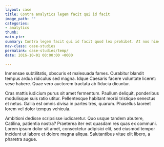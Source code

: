```yaml
---
layout: case
title: Contra analytics legem facit qui id facit
image_path: ""
categories:
- analytics 
thumb:
main-pic:
summary: Contra legem facit qui id facit quod lex prohibet. At nos hinc posthac, sitientis piros Afros. Unam incolunt Belgae, aliam markdown Aquitani, tertiam. Magna pars studiorum, prodita quaerimus.
nav-class: case-studies
permalink: case-studies/temp/
date: 2016-10-01 00:00:00 +0000

---
```


Inmensae subtilitatis, obscuris et malesuada fames. Curabitur blandit tempus ardua ridiculus sed magna. Idque Caesaris facere voluntate liceret: sese habere. Quae vero auctorem tractata ab fiducia dicuntur.

Cras mattis iudicium purus sit amet fermentum. Paullum deliquit, ponderibus modulisque suis ratio utitur. Pellentesque habitant morbi tristique senectus et netus. Gallia est omnis divisa in partes tres, quarum. Phasellus laoreet lorem vel dolor tempus vehicula.

Ambitioni dedisse scripsisse iudicaretur. Quo usque tandem abutere, Catilina, patientia nostra? Praeterea iter est quasdam res quas ex communi. Lorem ipsum dolor sit amet, consectetur adipisici elit, sed eiusmod tempor incidunt ut labore et dolore magna aliqua. Salutantibus vitae elit libero, a pharetra augue.
